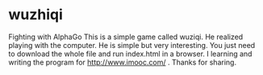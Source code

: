 # wuzhiqi
Fighting with AlphaGo
This is a simple game called wuziqi. He realized playing with the computer. 
He is simple but very interesting. You just need to download the whole file and run index.html in a browser.
I learning and writing the program for http://www.imooc.com/ . Thanks for sharing.
